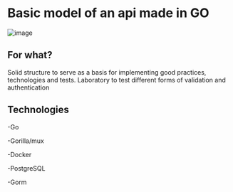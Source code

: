 # Basic model of an api made in GO
![image](https://github.com/user-attachments/assets/c37cb7de-486a-445a-a71f-09a290c29bc5)


## For what?
Solid structure to serve as a basis for implementing good practices, technologies and tests.
Laboratory to test different forms of validation and authentication

## Technologies
-Go

-Gorilla/mux

-Docker

-PostgreSQL

-Gorm
